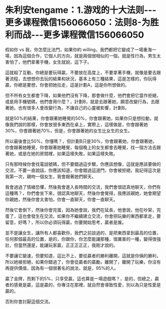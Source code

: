 # 朱利安tengame：1.游戏的十大法则---更多课程微信156066050：法则8-为胜利而战---更多课程微信156066050

假如你 vs 我，你怎麼比法門，如果你約 willing，我們都把它變成了一場重海一場，因為這個合作，它個人的方向，就是兩個很相似的一個，就是性行為，男生太害怕了，他們拿著手機，女生就說，這下子。

這就殺了互動，你總是要玩得贏，不要放在高度上，不要拿著手機，就像是要去跟著流程，去想想你去玩的結果和狀況，基本上有三種結果，這是怎樣的，你玩得贏，你總是要想，你會把她拉走，這是計劃A，這是你所想做的。

但不所有女生都會下降，如果他們沒有下降，那會做什麼，他們會把它當作拒絕，或是用手機號碼，他們會用什麼？，計劃B，就是去跟著她，願意改變行為，去跟著她，也有很多人會改變行為，不讓自己的心靈被影響，計劃B。

就是50%的結果，你會跟著她睡覺的50%，你會跟著她，如果你只是想拉動，就像我們說的那樣，你會放很多東西在桌上，實際上，這樣做是，你會跟著她30%，你會跟著她70%，但是，你會跟著她的女生比女生的女生。

所以最後會比50%，你懂嗎？，但計劃B只是30%，你會跟著她，你會跟著她，你會跟著她睡覺，你會跟著她睡覺，每個晚上的女生都會去睡覺，找一個方法去跟著她，或是在她的房間裡，如果這樣失敗，如果這樣失敗。

只有那時候你會找電話號碼，但不要錯過這步驟，你應該想像，這就是應該要做的交流，不要一直說話，你應該知道，你會錯過這道門，你會被拒絕，我記得這次是我第一次，親吻一個女生，我會跟著她們聊天。

我會過過了情緒恐懼，然後我會進入長時間的交流，我們會很認真地聊天，你們有這種嗎？，你們會坐下來，很認真地聊天，然後你會覺得，我應該親她，她會期望你親她，然後你會太害怕，你會一直聊天，你會一直聊天。

然後它會倒下，然後你會完蛋，因為她會說，我們在延長，他會說，他在吵架，完蛋了，這也會發生在交流，如果你不繼續建立交流，你會把玩樂的東西都拿走，要留意，好嗎？，所以你必須玩得贏，你要開始思考，贏者是誰。

並不是讓女生，讓所有人都喜歡你，我們之前談過的，是把東西拿到最高的位置，任何那個最高的位置，是的，你跟你，你怎麼能讓那種，很厲害的一種，變得很強壯，但當然還是，能讓玩家贏，正正正正正，我剛才說的。

不要讓它變速，但要知道，這比不上，要從贏者的勝利離開，這就是你倆的勝利，所以她被拒絕，如果你錯過了，你會從贏者的贏勵，離開了，離開了玩樂，你沒有再提供價值，因為有一個很著名的說法，就是，95%的人。

贏了金牌，而剩下的5%，只享受贏，這也算是一場遊戲嗎？，是的，但總之，贏者的感覺是贏，這是贏的，你專注在那裡，就自然會導致性愛，別以為只是性愛是贏的。

否則你會討厭這個交流。